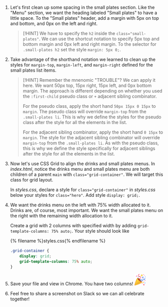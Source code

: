 1. Let's first clean up some spacing in the small plates section. Like the "Menu" section, we want the heading labeled "Small plates" to have a little space. To the "Small plates" header, add a margin with 5px on top and bottom, and 0px on the left and right.

   >[!HINT]
   >We have to specify the `h2` inside the `class="small-plates"`. We can use the shortcut notation to specify 5px top and bottom margin and 0px left and right margin. To the selector for `.small-plates h2` set the style `margin: 5px 0;`.

1. Take advantage of the shorthand notation we learned to clean up the styles for `margin-top`, `margin-left`, and `margin-right` defined for the small plates list items. 

   >[!HINT]
   >Remember the mnenomic "TROUBLE"? We can apply it here. We want 50px top, 15px right, 15px left, and 0px bottom margin. The approach is different depending on whether you used the `:first-child` pseudo class or `+` adjacent sibling combinator.
   >
   >For the pseudo class, apply the short hand `50px 15px 0 15px` to `margin`. The pseudo class will override `margin-top` from the `.small-plates li`. This is why we define the styles for the pseudo class after the style for all the elements in the list.
   >
   >For the adjacent sibling combinator, apply the short hand `0 15px` to `margin`. The style for the adjacent sibling combinator will override `margin-top` from the `.small-plates li`. As with the pseudo class, this is why we define the style specifically for adjacent siblings after the style for all the elements in the list.

1. Now let's use CSS Grid to align the drinks and small plates menus. In _index.html_, notice the drinks menu and small plates menu are both children of a parent `main` with `class="grid-container"`. We will target this class for grid layout. 

   In _styles.css_, declare a style for `class="grid-container"` in _styles.css_ below your styles for `class="hero"`. Add style `display: grid;`.

1. We want the drinks menu on the left with 75% width allocated to it. Drinks are, of course, most important. We want the small plates menu on the right with the remaining width allocation to it. 

   Create a grid with 2 columns with specified width by adding `grid-template-columns: 75% auto;`. Your style should look like
   
   {% filename %}styles.css{% endfilename %}
    ```css
    .grid-container {
        display: grid;
        grid-template-columns: 75% auto;
    }
    ```
1. Save your file and view in Chrome. You have two columns! ![](../../images/emojis/party-popper.png)

1. Feel free to share a screenshot on Slack so we can all celebrate together!

